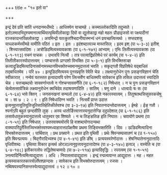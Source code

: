 +++
title = "१० इतो वा"

+++

इन्द्रं देवं प्रति सातिं धनदानमधीमदे । आधिक्येन याचामहे । कस्माल्लोकादिति तदुच्यते । इतोऽस्मादभिदृश्यमानात्वार्थिवात्पृथिवीलोकाद्वा दिवो वा द्युलोकाद्वा महो महतः प्रौढाद्रजसो वा पक्ष्यादीनां रञ्जकादन्तरिक्षलोकाद्वा । अयमिन्द्रो यतःकुतश्चिदानीयास्मभ्यं धनं प्रयच्छत्वित्यर्थः । सप्तदशसु याच्ञाकर्मस्वीमहे यामीति पठितं ॥ इतः । इतः । इदंशब्दात्पञ्च मास्तसिल् । इदम इश् (पा ५-३-३) इतीश् । शित्त्वात्सर्वादेशः । अत्रोडिदमित्यस्यावकाशः (पा ६-१-१७१) आभ्याम् । एभिः लितीत्यस्यावकाशः (पा ६-१-१९३) पचनं पाचकः । उभावपि नित्यौ । तत्र परत्वाद्विप्रतिषेधे परं कार्यम् (पा १-४-२) इति लितीतीकारस्योदात्तत्वम् । पश्चात्तसेः प्राग्दशो विभक्तिः (पा ५-३-१) इति विभक्तिसञ्ज्ञ कत्वादूडिदमित्यादिनासर्वनामस्थानविभक्तेरुच्यमानमुदात्तत्वं भवति । सकृद्गतौ विप्रतिषेधे यद्बाधितं तद्बाधितमेव । परि ४० । इत्यूडिदमित्यस्य पुनरप्रवृत्ति रेवेति चेन्न । लक्ष्यानुरोधेन पुनः प्रसङ्गविज्ञानं चेति स्वीकारात् । नन्वेवं यतस्तत इत्यादावपि परेण लित्सर्वेण बाधितमपि सावेकाच इति तसिल उदात्तत्वं स्यादिति चेन्न । यत्तच्छब्दयोः साववर्णान्तत्वे न गोश्चन्साववर्णेति (पा ६-१-१८२) निषेधात् । न च पुनः प्रसङ्गविज्ञानं चेत्येतत्सार्वत्रिकं लक्ष्यानुरोधेन क्वचिदेव तदाश्रयणादिति । सातिम् । षणु दाने । धात्वादेः षः सः (पा ६-१-६४) भावे क्तिन् । जनसनखनां सन्घलो (पा ६-४-४२) इति नकारस्यात्वम् । तितुश्रतथसिसुसरकसेषु च । सा ७ । २ । ९ । इति निषेधादिण्न भवति । नित्सर्वे प्राप्त उदात्त इत्यनुवृत्तावूतियूतिजूतिसातिहेतिकीर्तयश्च (पा ३-३-९७) इति निपातनादन्तोदात्तत्वम् । ईमहे । ईङ् गतौ । श्यनोऽपि बहुलं छन्दसीति लुक् । अस्य धातोर्ङित्त्वात्तास्यनुदात्तेन्ङि ददुपदेशात् (पा ६-१-१८६) इति लसार्वधातुकस्यानुदात्तत्वे धातुस्वर एव शिष्यते । न च तिङ्ङतिङ इति निघातः । चवायोगे प्रथमा (पा ८-१-५९) इति निषेधात् । उत्तरवाक्ययोरपि हि वाशब्दयोगादन्यथा वाक्यापरिपूर्तेस्तिज्विभक्तेरवश्यमध्याहारात्तदपेक्षयैषा प्रथमा तिङ्विभक्तरिति । दिवः । ऊडिदमित्यादिना विभक्तेरुदात्तत्वम् । पार्थिवात् । प्रथ प्रख्याने । प्रथत इति पृथिवी । प्रथेः षिवन्सम्प्रसातणं च (उ १-१५०) इति षिवन्प्रत्ययः । षिद्गौरादिभ्यश्च (पा ४-१-४१) इति ङीष् । प्रत्ययस्वरेणोदात्तः । शेषनिघातेनानुदात्तादिः पृधिवीशब्दः । पृथिव्या विकार इत्यर्थ ओरञऽत्यनुवृत्तावनुदात्तादेश्च (पा ४-३-१४०) इत्यञ् । यस्येति च (पा ६-४-१४८) इतीकारलोपः तद्धितेष्वचामादेः (पा ७-२-११७) इत्यादिवृद्धिः । रपरत्वम् (पा १-१-५१) ञ्नत्यादिर्नित्यमित्याद्युदात्तः । अधि । निपातत्वादाद्युदात्तः । इन्द्रं रन्प्रत्ययान्त आद्युदात्तः । मह । महत इत्यस्याकारतकारयोर्लोपश्छान्दसः । सावेकाच इति विभक्तेरुदात्तत्वम् । रजसः । नब्विषयस्यानिसन्तस्येत्याद्युदात्तत्वं ॥ १२ ॥ १० ॥